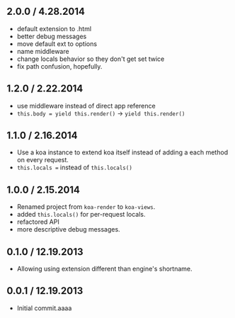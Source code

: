
## 2.0.0 / 4.28.2014

* default extension to .html
* better debug messages
* move default ext to options
* name middleware
* change locals behavior so they don't get set twice
* fix path confusion, hopefully.

## 1.2.0 / 2.22.2014

 * use middleware instead of direct app reference
 * `this.body = yield this.render()` -> `yield this.render()`

## 1.1.0 / 2.16.2014

 * Use a koa instance to extend koa itself instead of adding a each method on every request.
 * `this.locals =` instead of `this.locals()`

## 1.0.0 / 2.15.2014

 * Renamed project from `koa-render` to `koa-views`.
 * added `this.locals()` for per-request locals.
 * refactored API
 * more descriptive debug messages.

## 0.1.0 / 12.19.2013

 * Allowing using extension different than engine's shortname.

## 0.0.1 / 12.19.2013

 * Initial commit.aaaa
